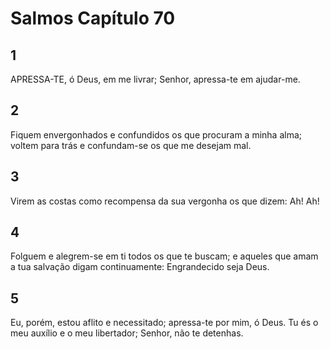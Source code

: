 # Salmos Capítulo 70

## 1
APRESSA-TE, ó Deus, em me livrar; Senhor, apressa-te em ajudar-me.

## 2
Fiquem envergonhados e confundidos os que procuram a minha alma; voltem para trás e confundam-se os que me desejam mal.

## 3
Virem as costas como recompensa da sua vergonha os que dizem: Ah! Ah!

## 4
Folguem e alegrem-se em ti todos os que te buscam; e aqueles que amam a tua salvação digam continuamente: Engrandecido seja Deus.

## 5
Eu, porém, estou aflito e necessitado; apressa-te por mim, ó Deus. Tu és o meu auxílio e o meu libertador; Senhor, não te detenhas.

